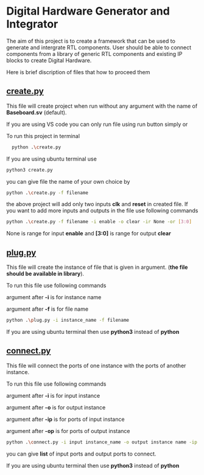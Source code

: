 
# Digital Hardware Generator and Integrator

The aim of this project is to create a framework that can be used to generate and intergrate RTL components. User should be able to connect components from a library of generic RTL components and existing IP blocks to create Digital Hardware.

Here is brief discription of files that how to proceed them

## [create.py](https://github.com/3820bilal/FYP/blob/main/create.py)

This file will create project when run without any argument with the name of 
**Baseboard.sv** (default).

If you are using VS code you can only run file using run button simply or 


To run this project in terminal

```bash
  python .\create.py
```

If you are using ubuntu terminal use
```bash
python3 create.py
```
you can give file the name of your own choice by

```bash
python .\create.py -f filename
```
the above project will add only two inputs **clk** and **reset** in created file.
If you want to add more inputs and outputs in the file use following commands

```bash
python .\create.py -f filename -i enable -o clear -ir None -or [3:0]
```

None is range for input **enable** and **[3:0]** is range for output **clear**

## [plug.py](https://github.com/3820bilal/FYP/blob/main/plug.py)

This file will create the instance of file that is given in argument. (**the file should be available in library**).

To run this file use following commands

argument after **-i** is for instance name 

argument after **-f** is for file name
```bash
python .\plug.py -i instance_name -f filename 
```
If you are using ubuntu terminal then use **python3** instead of **python**

## [connect.py](https://github.com/3820bilal/FYP/blob/main/connect.py)

This file will connect the ports of one instance with the ports of another instance.

To run this file use following commands

argument after **-i** is for input instance

argument after **-o** is for output instance 

argument after **-ip** is for ports of input instance

argument after **-op** is for ports of output instance 
```bash
python .\connect.py -i input instance_name -o output instance name -ip input port -op output port
```
you can give **list** of input ports and output ports to connect.

If you are using ubuntu terminal then use **python3** instead of **python**
